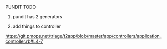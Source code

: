 PUNDIT TODO
1. pundit has 2 generators

2. add things to controller

https://git.pmops.net/triage/t2app/blob/master/app/controllers/application_controller.rb#L4-7

